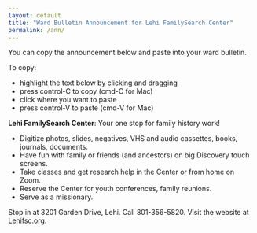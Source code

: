 ```yaml
---
layout: default
title: "Ward Bulletin Announcement for Lehi FamilySearch Center"
permalink: /ann/
---
```

You can copy the announcement below and paste into your ward bulletin.

To copy:

* highlight the text below by clicking and dragging
* press control-C to copy (cmd-C for Mac)
* click where you want to paste
* press control-V to paste (cmd-V for Mac)


**Lehi FamilySearch Center**: Your one stop for family history work!

* Digitize photos, slides, negatives, VHS and audio cassettes, books, journals, documents.
* Have fun with family or friends (and ancestors) on big Discovery touch screens.
* Take classes and get research help in the Center or from home on Zoom.
* Reserve the Center for youth conferences, family reunions.
* Serve as a missionary.

Stop in at 3201 Garden Drive, Lehi. Call 801-356-5820. Visit the website at [Lehifsc.org](https://lehifsc.org).
